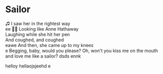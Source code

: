 # Sailor
♫ 
I saw her in the rightest way <br>  ee
🎵🎶
Looking like Anne Hathaway <br>
Laughing while she hit her pen <br>
And coughed, and coughed <br>eawe
And then, she came up to my knees <br>e
Begging, baby, would you please?
Oh, won't you kiss me on the mouth and love me like a sailor?
dsds ennk

helloy
hellaojsjeehd
e
<!-- And when you get a taste, can you tell me what'dds my flavor?
I don't believe in God, but I believe that you're my savior
My mom says that she's worri ed, but I'm covered in this favor
And when we're getting dirty, I forget all that is wrong
I sleep so I can see you 'cause I hate to wait so long
I sleep so I can see you and I hate to wait so long
She took my fingers to her mouth
The kind of thing that makes you proud
That nothing else had ever
Worked out, worked out
And lately, I've tried other things
But nothing can capture the sting
Of the venom she's gonna spit out right now
Oh, won't you kiss me on the mouth and love me like a sailor?
When you get a taste, can you tell me what's my flavor?
I don't believe in God, but I believe that you're my savior
I know that you've been worried, but you're dripping in my favor
And when we're getting dirty, I forget all that is wrong
I sleep so I can see you 'cause I hate to wait so long
I sleep so that I can see you and I hate to wait so long
And we can run away to the walls inside your house
I can be the cat, baby, you can be the mouse
And we can laugh off things that we know nothing about
We can go forever until you wanna sit it out.

geeznsns

